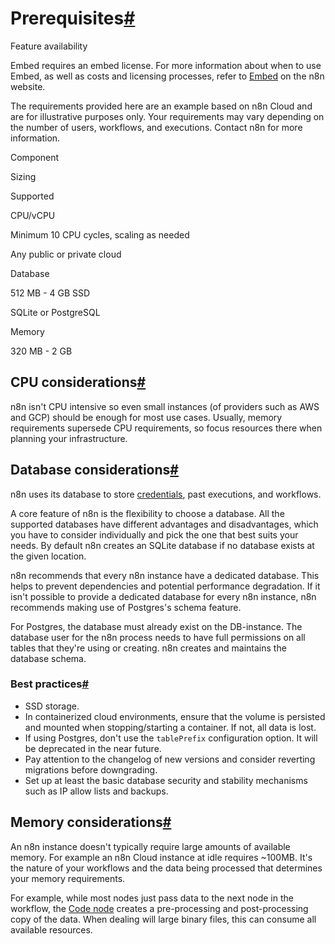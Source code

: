 [](https://github.com/n8n-io/n8n-docs/edit/main/docs/embed/prerequisites.md "Edit this page")

# Prerequisites[#](#prerequisites "Permanent link")

Feature availability

Embed requires an embed license. For more information about when to use Embed, as well as costs and licensing processes, refer to [Embed](https://n8n.io/embed/) on the n8n website.

The requirements provided here are an example based on n8n Cloud and are for illustrative purposes only. Your requirements may vary depending on the number of users, workflows, and executions. Contact n8n for more information.

Component

Sizing

Supported

CPU/vCPU

Minimum 10 CPU cycles, scaling as needed

Any public or private cloud

Database

512 MB - 4 GB SSD

SQLite or PostgreSQL

Memory

320 MB - 2 GB

## CPU considerations[#](#cpu-considerations "Permanent link")

n8n isn't CPU intensive so even small instances (of providers such as AWS and GCP) should be enough for most use cases. Usually, memory requirements supersede CPU requirements, so focus resources there when planning your infrastructure.

## Database considerations[#](#database-considerations "Permanent link")

n8n uses its database to store [credentials](../../glossary/#credential-n8n), past executions, and workflows.

A core feature of n8n is the flexibility to choose a database. All the supported databases have different advantages and disadvantages, which you have to consider individually and pick the one that best suits your needs. By default n8n creates an SQLite database if no database exists at the given location.

n8n recommends that every n8n instance have a dedicated database. This helps to prevent dependencies and potential performance degradation. If it isn't possible to provide a dedicated database for every n8n instance, n8n recommends making use of Postgres's schema feature.

For Postgres, the database must already exist on the DB-instance. The database user for the n8n process needs to have full permissions on all tables that they're using or creating. n8n creates and maintains the database schema.

### Best practices[#](#best-practices "Permanent link")

*   SSD storage.
*   In containerized cloud environments, ensure that the volume is persisted and mounted when stopping/starting a container. If not, all data is lost.
*   If using Postgres, don't use the `tablePrefix` configuration option. It will be deprecated in the near future.
*   Pay attention to the changelog of new versions and consider reverting migrations before downgrading.
*   Set up at least the basic database security and stability mechanisms such as IP allow lists and backups.

## Memory considerations[#](#memory-considerations "Permanent link")

An n8n instance doesn't typically require large amounts of available memory. For example an n8n Cloud instance at idle requires ~100MB. It's the nature of your workflows and the data being processed that determines your memory requirements.

For example, while most nodes just pass data to the next node in the workflow, the [Code node](../../code/code-node/) creates a pre-processing and post-processing copy of the data. When dealing will large binary files, this can consume all available resources.